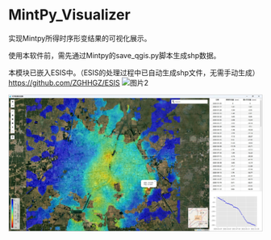 # MintPy_Visualizer
实现Mintpy所得时序形变结果的可视化展示。

使用本软件前，需先通过Mintpy的save_qgis.py脚本生成shp数据。

本模块已嵌入ESIS中。（ESIS的处理过程中已自动生成shp文件，无需手动生成）    https://github.com/ZGHHGZ/ESIS
![图片2](https://github.com/ZGHHGZ/MintPy_Visualizer/assets/88225620/20afd310-1208-4be1-8496-6e3033c19f60)


![avatar](https://github.com/ZGHHGZ/MintPy_Visualizer/blob/main/图片1.jpg)
